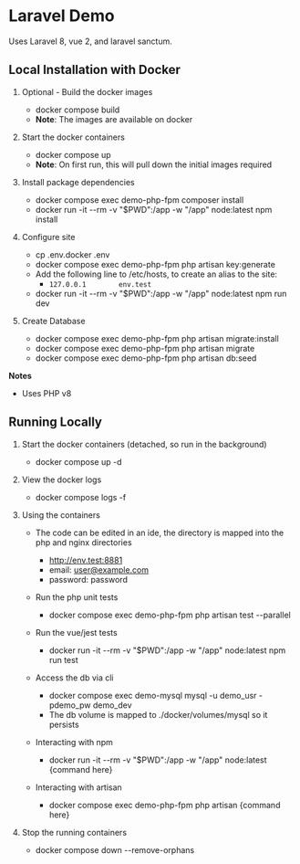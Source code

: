 # Laravel Demo

Uses Laravel 8, vue 2, and laravel sanctum.

## Local Installation with Docker ##

1. Optional - Build the docker images
   * docker compose build
   * **Note**: The images are available on docker

2. Start the docker containers
   * docker compose up
   * **Note**: On first run, this will pull down the initial images required   

3. Install package dependencies
   * docker compose exec demo-php-fpm composer install
   * docker run -it --rm -v "$PWD":/app -w "/app" node:latest npm install

4. Configure site
   * cp .env.docker .env
   * docker compose exec demo-php-fpm php artisan key:generate
   * Add the following line to /etc/hosts, to create an alias to the site:
       * `127.0.0.1        env.test`
   * docker run -it --rm -v "$PWD":/app -w "/app" node:latest npm run dev

5. Create Database
   * docker compose exec demo-php-fpm php artisan migrate:install
   * docker compose exec demo-php-fpm php artisan migrate
   * docker compose exec demo-php-fpm php artisan db:seed

**Notes**
 - Uses PHP v8

## Running Locally ##

1. Start the docker containers (detached, so run in the background)
   * docker compose up -d 

2. View the docker logs 
   * docker compose logs -f

3. Using the containers
   * The code can be edited in an ide, the directory is mapped into the php and nginx directories
     * http://env.test:8881
      * email: user@example.com
      * password: password
   * Run the php unit tests
      * docker compose exec demo-php-fpm php artisan test --parallel
   * Run the vue/jest tests
      * docker run -it --rm -v "$PWD":/app -w "/app" node:latest npm run test

   * Access the db via cli
      * docker compose exec demo-mysql mysql -u demo_usr -pdemo_pw demo_dev
      * The db volume is mapped to ./docker/volumes/mysql so it persists
   * Interacting with npm
      * docker run -it --rm -v "$PWD":/app -w "/app" node:latest {command here}
   * Interacting with artisan
     * docker compose exec demo-php-fpm php artisan {command here}

4. Stop the running containers
   * docker compose down --remove-orphans
